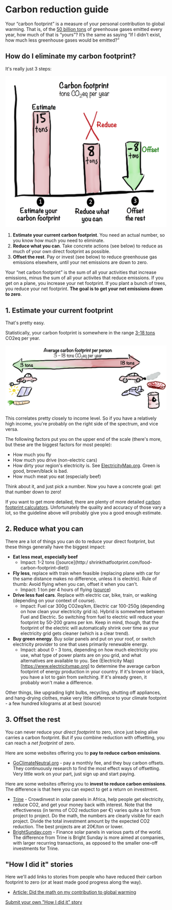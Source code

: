 # Carbon reduction guide
Your “carbon footprint” is a measure of your personal contribution to global warming. That is, of the [50 billion tons](http://www.iea.org/publications/freepublications/publication/KeyCO2EmissionsTrends.pdf) of greenhouse gases emitted every year, how much of that is “yours”? It’s the same as saying “If I didn’t exist, how much less greenhouse gases would be emitted?”

## How do I eliminate my carbon footprint?

It's really just 3 steps:


![Average carbon footprint per person](/images/CarbonGuide.png)

1. **Estimate your current carbon footprint**. You need an actual number, so you know how much you need to eliminate. 
2. **Reduce what you can**. Take concrete actions (see below) to reduce as much of your own direct footprint as possible.
3. **Offset the rest**. Pay or invest (see below) to reduce greenhouse gas emissions elsewhere, until your net emissions are down to zero.

Your “net carbon footprint” is the sum of all your activities that increase emissions, minus the sum of all your activites that reduce emissions. If you get on a plane, you increase your net footprint. If you plant a bunch of trees, you reduce your net footprint. **The goal is to get your net emissions down to zero**.

## 1. Estimate your current footprint
That's pretty easy. 

Statistically, your carbon footprint is somewhere in the range [3-18 tons](http://www.ipcc.ch/pdf/assessment-report/ar5/wg3/ipcc_wg3_ar5_technical-summary.pdf) CO2eq per year.

![Average carbon footprint per person](/images/Average-carbon-footprint-per-person.png)

This correlates pretty closely to income level. So if you have a relatively high income, you're probably on the right side of the spectrum, and vice versa. 

The following factors put you on the upper end of the scale (there's more, but these are the biggest factors for most people):
* How much you fly
* How much you drive (non-electric cars)
* How dirty your region's electricity is. See [ElectricityMap.org](https://www.electricitymap.org). Green is good, brown/black is bad.
* How much meat you eat (especially beef)

Think about it, and just pick a number. Now you have a concrete goal: get that number down to zero!

If you want to get more detailed, there are plenty of more detailed [carbon footprint calculators](https://www.google.se/?q=carbon+footprint+calculator#safe=active&q=carbon+footprint+calculator). Unfortunately the quality and accuracy of those vary a lot, so the guideline above will probably give you a good enough estimate.

## 2. Reduce what you can
There are a lot of things you can do to reduce your direct footprint, but these things generally have the biggest impact:

* **Eat less meat, especially beef**
  * Impact: 1-2 tons ([source](http:/ shrinkthatfootprint.com/food-carbon-footprint-diet))
* **Fly less**, replace with train when feasible (replacing plane with car for the same distance makes no difference, unless it is electric). Rule of thumb: Avoid flying when you can, offset it when you can't.
  * Impact: 1 ton per 4 hours of flying ([source](http://www.carbonindependent.org/sources_aviation.html))
* **Drive less fuel cars**. Replace with electric car, bike, train, or walking (depending on your context of course).
  * Impact: Fuel car 300g CO2eq/km, Electric car 100-250g (depending on how clean your electricity grid is). Hybrid is somewhere between Fuel and Electric. So switching from fuel to electric will reduce your footprint by 50-200 grams per km. Keep in mind, though, that the footprint of the electric will automatically shrink over time as your electricity grid gets cleaner (which is a clear trend). 
* **Buy green energy**. Buy solar panels and put on your roof, or switch electricity provider to one that uses primarily renewable energy.
  * Impact: about 0 - 3 tons, depending on how much electricity you use, what type of power plants are on you grid, and what alternatives are available to you. See (Electricity Map)[https://www.electricitymap.org] to determine the average carbon footprint of energy production in your country. If it's brown or black, you have a lot to gain from switching. If it's already green, it probably won't make a difference.

Other things, like upgrading light bulbs, recycling, shutting off appliances, and hang-drying clothes, make very little difference to your climate footprint - a few hundred kilograms at at best (source)

## 3. Offset the rest

You can never reduce your *direct footprint* to zero, since just being alive carries a carbon footprint. But if you combine reduction with offsetting, you can reach a *net footprint* of zero.

Here are some websites offering you to **pay to reduce carbon emissions**. 
* [GoClimateNeutral.org](https://en.goclimateneutral.org/) - pay a monthly fee, and they buy carbon offsets. They continuously research to find the most effect ways of offsetting. Very little work on your part, just sign up and start paying.

Here are some websites offering you to **invest to reduce carbon emissions**. The difference is that here you can expect to get a return on investment. 
* [Trine](https://www.jointrine.com) - Crowdinvest in solar panels in Africa, help people get electricity, reduce CO2, and get your money back with interest. Note that the effectiveness (in terms of CO2 reduction per €) varies quite a lot from project to project. Do the math, the numbers are clearly visible for each project. Divide the total investment amount by the expected CO2 reduction. The best projects are at 20€/ton or lower. 
* [BrightSunday.com](http://www.brightsunday.com) - Finance solar panels in various parts of the world. The difference from Trine is Bright Sunday is more aimed at companies, with larger recurring transactions, as opposed to the smaller one-off investments for Trine.

## "How I did it" stories

Here we'll add links to stories from people who have reduced their carbon footprint to zero (or at least made good progress along the way). 
* [Article: Did the math on my contribution to global warming](https://blog.crisp.se/2016/12/12/henrikkniberg/did-the-math-on-my-contribution-to-global-warming)

[Submit your own "How I did it" story]()









